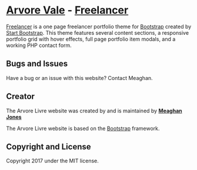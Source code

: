 # [Arvore Vale](http://startbootstrap.com/) - [Freelancer](http://startbootstrap.com/template-overviews/freelancer/)

[Freelancer](http://startbootstrap.com/template-overviews/freelancer/) is a one page freelancer portfolio theme for [Bootstrap](http://getbootstrap.com/) created by [Start Bootstrap](http://startbootstrap.com/). This theme features several content sections, a responsive portfolio grid with hover effects, full page portfolio item modals, and a working PHP contact form.


## Bugs and Issues

Have a bug or an issue with this website? Contact Meaghan.

## Creator

The Arvore Livre website was created by and is maintained by **[Meaghan Jones](http://meaghanjones.com/)**

The Arvore Livre website is based on the [Bootstrap](http://getbootstrap.com/) framework.

## Copyright and License

Copyright 2017 under the  MIT license.
